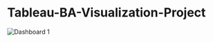 # Tableau-BA-Visualization-Project
![Dashboard 1](https://github.com/user-attachments/assets/b7663df3-2006-46a4-8b5b-69d045b31567)
